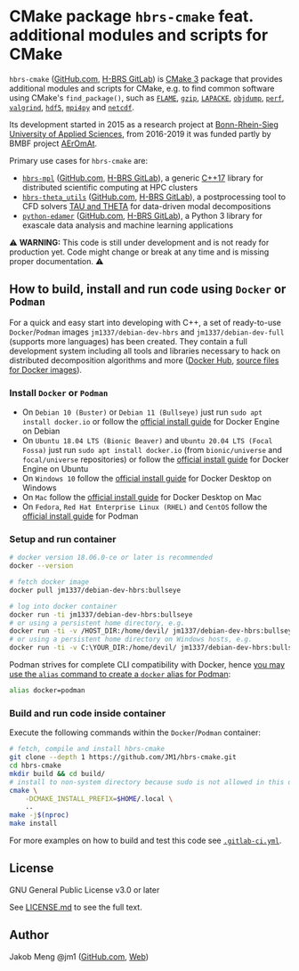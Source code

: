 # CMake package `hbrs-cmake` feat. additional modules and scripts for CMake

`hbrs-cmake` ([GitHub.com][hbrs-cmake], [H-BRS GitLab][hbrs-gitlab-hbrs-cmake]) is [CMake 3][cmake3-tut] package that
provides additional modules and scripts for CMake, e.g. to find common software using CMake's `find_package()`, such as
[`FLAME`][flame], [`gzip`][wiki-gzip], [`LAPACKE`][lapacke], [`objdump`][wiki-objdump], [`perf`][wiki-perf],
[`valgrind`][valgrind], [`hdf5`][wiki-hdf], [`mpi4py`][mpi4py-ref] and [`netcdf`][netcdf].

Its development started in 2015 as a research project at [Bonn-Rhein-Sieg University of Applied Sciences][hbrs],
from 2016-2019 it was funded partly by BMBF project [AErOmAt][aeromat].

Primary use cases for `hbrs-cmake` are:
* [`hbrs-mpl`][hbrs-mpl] ([GitHub.com][hbrs-mpl], [H-BRS GitLab][hbrs-gitlab-hbrs-mpl]),
  a generic [C++17][wiki-cpp17] library for distributed scientific computing at HPC clusters
* [`hbrs-theta_utils`][hbrs-theta-utils] ([GitHub.com][hbrs-theta-utils], [H-BRS GitLab][hbrs-gitlab-hbrs-theta-utils]),
  a postprocessing tool to CFD solvers [TAU and THETA][tau] for data-driven modal decompositions
* [`python-edamer`][py-edamer] ([GitHub.com][py-edamer], [H-BRS GitLab][hbrs-gitlab-py-edamer]),
  a Python 3 library for exascale data analysis and machine learning applications

:warning: **WARNING:**
This code is still under development and is not ready for production yet.
Code might change or break at any time and is missing proper documentation.
:warning:

## How to build, install and run code using `Docker` or `Podman`

For a quick and easy start into developing with C++, a set of ready-to-use `Docker`/`Podman` images
`jm1337/debian-dev-hbrs` and `jm1337/debian-dev-full` (supports more languages) has been created. They contain a full
development system including all tools and libraries necessary to hack on distributed decomposition algorithms and more
([Docker Hub][docker-hub-jm1337], [source files for Docker images][docker-artifacts]).

### Install `Docker` or `Podman`

* On `Debian 10 (Buster)` or `Debian 11 (Bullseye)` just run `sudo apt install docker.io`
  or follow the [official install guide][docker-install-debian] for Docker Engine on Debian
* On `Ubuntu 18.04 LTS (Bionic Beaver)` and `Ubuntu 20.04 LTS (Focal Fossa)` just run `sudo apt install docker.io`
  (from `bionic/universe` and `focal/universe` repositories)
  or follow the [official install guide][docker-install-ubuntu] for Docker Engine on Ubuntu
* On `Windows 10` follow the [official install guide][docker-install-windows] for Docker Desktop on Windows
* On `Mac` follow the [official install guide][docker-install-mac] for Docker Desktop on Mac
* On `Fedora`, `Red Hat Enterprise Linux (RHEL)` and `CentOS` follow the [official install guide][podman-install] for
  Podman

### Setup and run container

```sh
# docker version 18.06.0-ce or later is recommended
docker --version

# fetch docker image
docker pull jm1337/debian-dev-hbrs:bullseye

# log into docker container
docker run -ti jm1337/debian-dev-hbrs:bullseye
# or using a persistent home directory, e.g.
docker run -ti -v /HOST_DIR:/home/devil/ jm1337/debian-dev-hbrs:bullseye
# or using a persistent home directory on Windows hosts, e.g.
docker run -ti -v C:\YOUR_DIR:/home/devil/ jm1337/debian-dev-hbrs:bullseye
```

Podman strives for complete CLI compatibility with Docker, hence
[you may use the `alias` command to create a `docker` alias for Podman][docker-to-podman-transition]:
```sh
alias docker=podman
```

### Build and run code inside container

Execute the following commands within the `Docker`/`Podman` container:

```sh
# fetch, compile and install hbrs-cmake
git clone --depth 1 https://github.com/JM1/hbrs-cmake.git
cd hbrs-cmake
mkdir build && cd build/
# install to non-system directory because sudo is not allowed in this docker container
cmake \
    -DCMAKE_INSTALL_PREFIX=$HOME/.local \
    ..
make -j$(nproc)
make install
```

For more examples on how to build and test this code see [`.gitlab-ci.yml`](.gitlab-ci.yml).

## License

GNU General Public License v3.0 or later

See [LICENSE.md](LICENSE.md) to see the full text.

## Author

Jakob Meng
@jm1 ([GitHub.com][github-jm1], [Web][jm])

[//]: # (References)

[aeromat]: https://www.h-brs.de/de/aeromat
[cmake3-tut]: https://cmake.org/cmake/help/latest/guide/tutorial/index.html
[docker-artifacts]: https://github.com/JM1/docker-artifacts
[docker-hub-jm1337]: https://hub.docker.com/r/jm1337/
[docker-install-debian]: https://docs.docker.com/engine/install/debian/
[docker-install-mac]: https://docs.docker.com/docker-for-mac/install/
[docker-install-ubuntu]: https://docs.docker.com/engine/install/ubuntu/
[docker-install-windows]: https://docs.docker.com/docker-for-windows/install/
[docker-to-podman-transition]: https://developers.redhat.com/blog/2020/11/19/transitioning-from-docker-to-podman/
[flame]: https://www.cs.utexas.edu/~flame/web/libFLAME.html
[github-jm1]: https://github.com/jm1
[hbrs]: https://www.h-brs.de
[hbrs-gitlab-hbrs-cmake]: https://git.inf.h-brs.de/jmeng2m/hbrs-cmake/
[hbrs-gitlab-hbrs-mpl]: https://git.inf.h-brs.de/jmeng2m/hbrs-mpl/
[hbrs-gitlab-py-edamer]: https://git.inf.h-brs.de/jmeng2m/python-edamer
[hbrs-gitlab-hbrs-theta-utils]: https://git.inf.h-brs.de/jmeng2m/hbrs-theta_utils/
[hbrs-cmake]: https://github.com/JM1/hbrs-cmake/
[hbrs-mpl]: https://github.com/JM1/hbrs-mpl/
[hbrs-theta-utils]: https://github.com/JM1/hbrs-theta_utils/
[jm]: http://www.jakobmeng.de
[lapacke]: https://performance.netlib.org/lapack/
[mpi4py-ref]: https://mpi4py.readthedocs.io/
[netcdf]: https://www.unidata.ucar.edu/software/netcdf/
[podman-install]: https://podman.io/getting-started/installation
[py-edamer]: https://github.com/JM1/python-edamer
[tau]: http://tau.dlr.de/
[valgrind]: http://valgrind.org/
[wiki-cpp17]: https://en.wikipedia.org/wiki/C++17
[wiki-gzip]: https://en.wikipedia.org/wiki/Gzip
[wiki-hdf]: https://en.wikipedia.org/wiki/Hierarchical_Data_Format
[wiki-objdump]: https://en.wikipedia.org/wiki/Objdump
[wiki-perf]: https://en.wikipedia.org/wiki/Perf_(Linux)
